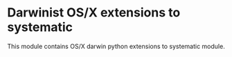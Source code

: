 
# Darwinist OS/X extensions to systematic #

This module contains OS/X darwin python extensions to systematic module. 

